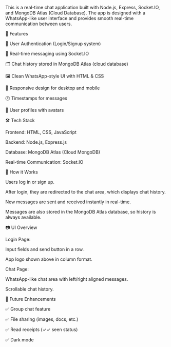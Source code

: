 This is a real-time chat application built with Node.js, Express, Socket.IO, and MongoDB Atlas (Cloud Database). The app is designed with a WhatsApp-like user interface and provides smooth real-time communication between users.

🚀 Features

🔑 User Authentication (Login/Signup system)

💬 Real-time messaging using Socket.IO

🗂 Chat history stored in MongoDB Atlas (cloud database)

🖼 Clean WhatsApp-style UI with HTML & CSS

📱 Responsive design for desktop and mobile

🕑 Timestamps for messages

👤 User profiles with avatars

🛠 Tech Stack

Frontend: HTML, CSS, JavaScript

Backend: Node.js, Express.js

Database: MongoDB Atlas (Cloud MongoDB)

Real-time Communication: Socket.IO

📌 How it Works

Users log in or sign up.

After login, they are redirected to the chat area, which displays chat history.

New messages are sent and received instantly in real-time.

Messages are also stored in the MongoDB Atlas database, so history is always available.

📷 UI Overview

Login Page:

Input fields and send button in a row.

App logo shown above in column format.

Chat Page:

WhatsApp-like chat area with left/right aligned messages.

Scrollable chat history.

🚀 Future Enhancements

✅ Group chat feature

✅ File sharing (images, docs, etc.)

✅ Read receipts (✓✓ seen status)

✅ Dark mode
